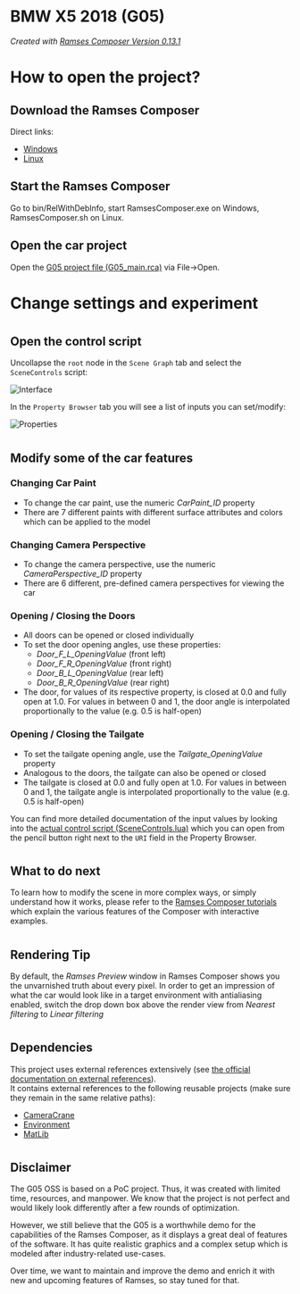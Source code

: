 <!---
This work is licensed under the Creative Commons Attribution 4.0 International License.
To view a copy of this license, visit http://creativecommons.org/licenses/by/4.0/
or send a letter to Creative Commons, PO Box 1866, Mountain View, CA 94042, USA.
--->


#
# BMW X5 2018 (G05)

_Created with [Ramses Composer Version 0.13.1](https://github.com/bmwcarit/ramses-composer)_

#
# How to open the project?

## Download the Ramses Composer

Direct links:

* [Windows](https://github.com/bmwcarit/ramses-composer/releases/download/v0.13.1/RamsesComposerWindows_v0.13.1.zip)
* [Linux](https://github.com/bmwcarit/ramses-composer/releases/download/v0.13.1/RamsesComposerLinux_v0.13.1.zip)

## Start the Ramses Composer

Go to bin/RelWithDebInfo, start RamsesComposer.exe on Windows, RamsesComposer.sh on Linux.

## Open the car project

Open the [G05 project file (G05_main.rca)](./G05_main.rca) via File->Open.

#
# Change settings and experiment

#
## Open the control script

Uncollapse the `root` node in the `Scene Graph` tab and select the `SceneControls` script:

![Interface](./docs/interface.png)

In the `Property Browser` tab you will see a list of inputs you can set/modify:

![Properties](./docs/properties.png)

#
## Modify some of the car features

### Changing Car Paint

* To change the car paint, use the numeric _CarPaint_ID_ property
* There are 7 different paints with different surface attributes and colors which can be applied to the model

### Changing Camera Perspective

* To change the camera perspective, use the numeric _CameraPerspective_ID_ property
* There are 6 different, pre-defined camera perspectives for viewing the car

### Opening / Closing the Doors

* All doors can be opened or closed individually
* To set the door opening angles, use these properties:
  * *Door_F_L_OpeningValue* (front left)
  * *Door_F_R_OpeningValue* (front right)
  * *Door_B_L_OpeningValue* (rear left)
  * *Door_B_R_OpeningValue* (rear right)
* The door, for values of its respective property, is closed at 0.0 and fully open at 1.0.
For values in between 0 and 1, the door angle is interpolated proportionally to the value (e.g. 0.5 is half-open)

### Opening / Closing the Tailgate

* To set the tailgate opening angle, use the _Tailgate_OpeningValue_ property
* Analogous to the doors, the tailgate can also be opened or closed
* The tailgate is closed at 0.0 and fully open at 1.0.
For values in between 0 and 1, the tailgate angle is interpolated proportionally to the value (e.g. 0.5 is half-open) 

You can find more detailed documentation of the input values by looking into the [actual control script (SceneControls.lua)](./scripts/SceneControls.lua)
which you can open from the pencil button right next to the `URI` field in the Property Browser.

#
## What to do next

To learn how to modify the scene in more complex ways, or simply understand how it works,
please refer to the [Ramses Composer tutorials](https://github.com/bmwcarit/ramses-composer-docs) which explain the various features of the
Composer with interactive examples.

#
## Rendering Tip

By default, the _Ramses Preview_ window in Ramses Composer shows you the unvarnished truth about every pixel. In order to get an impression of what the car would look like in a target environment with antialiasing enabled, switch the drop down box above the render view from _Nearest filtering_ to _Linear filtering_

#
## Dependencies

This project uses external references extensively (see [the official documentation on external references](https://github.com/bmwcarit/ramses-composer-docs/tree/master/advanced/external_references)).  
It contains external references to the following reusable projects (make sure they remain in the same relative paths):
* [CameraCrane](_shared/CameraCrane)
* [Environment](_shared/Environment)
* [MatLib](_shared/MatLib)

#
## Disclaimer

The G05 OSS is based on a PoC project. Thus, it was created with limited time, resources, and manpower. We know that the project is not perfect and would likely look differently after a few rounds of optimization.

However, we still believe that the G05 is a worthwhile demo for the capabilities of the Ramses Composer, as it displays a great deal of features of the software.
It has quite realistic graphics and a complex setup which is modeled after industry-related use-cases.

Over time, we want to maintain and improve the demo and enrich it with new and upcoming features of Ramses, so stay tuned for that.

